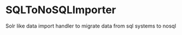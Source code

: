 SQLToNoSQLImporter
==================

Solr like data import handler to migrate data from sql systems to nosql
